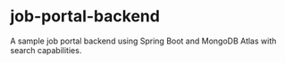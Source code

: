 # job-portal-backend
A sample job portal backend using Spring Boot and MongoDB Atlas with search capabilities.
